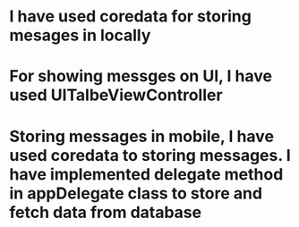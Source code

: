 
# I have used coredata for storing mesages in locally
# For showing messges on UI, I have used UITalbeViewController
# Storing messages in mobile, I have used coredata to storing messages. I have implemented delegate method in appDelegate class to store and fetch data from database

